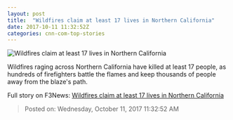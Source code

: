 ```yaml
---
layout: post
title:  "Wildfires claim at least 17 lives in Northern California"
date: 2017-10-11 11:32:52Z
categories: cnn-com-top-stories
---
```


![Wildfires claim at least 17 lives in Northern California](http://i2.cdn.cnn.com/cnnnext/dam/assets/171010182207-21-california-wildfires-1010-super-tease.jpg)

Wildfires raging across Northern California have killed at least 17 people, as hundreds of firefighters battle the flames and keep thousands of people away from the blaze's path.


Full story on F3News: [Wildfires claim at least 17 lives in Northern California](http://www.f3nws.com/n/zFn4dH)

> Posted on: Wednesday, October 11, 2017 11:32:52 AM
